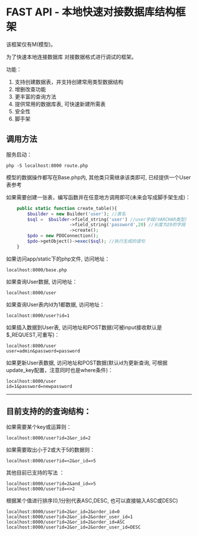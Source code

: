<h1>FAST API - 本地快速对接数据库结构框架</h1>

该框架仅有M(模型)。

为了快速本地连接数据库 对接数据格式进行调试的框架。

功能：
1.  支持创建数据表，并支持创建常用类型数据结构
2.  增删改查功能
3.  更丰富的查询方法
4.  提供常用的数据库表, 可快速新建所需表
5.  安全性
6.  脚手架

<h2>调用方法</h2>

服务启动：
>>>
    php -S localhost:8000 route.php
>>>

模型的数据操作都写在Base.php内, 其他类只需继承该类即可, 已经提供一个User表参考

如果需要创建一张表，编写函数并在任意地方调用即可(未来会写成脚手架生成)：
```PHP
    public static function create_table(){
        $builder = new Builder('user'); //表名
        $sql =  $builder->field_string('user') //user字段(VARCHAR类型)
                        ->field_string('password',20) //长度为20的字段
                        ->create();
        $pdo = new PDOConnection();
        $pdo->getObject()->exec($sql); //执行生成的语句
    }
```

如果访问app/static下的php文件, 访问地址：
>>>
    localhost:8000/base.php
>>>

如果查询User数据, 访问地址：
>>>
    localhost:8000/user
>>>

如果查询User表内Id为1都数据, 访问地址：
>>>
    localhost:8000/user?id=1
>>>

如果插入数据到User表, 访问地址和POST数据(可被input接收默认是$_REQUEST,可重写)：
>>>
    localhost:8000/user
    user=admin&password=password
>>>

如果更新User表数据, 访问地址和POST数据(默认id为更新查询, 可根据update_key配置，注意同时也是where条件)：
>>>
    localhost:8000/user
    id=1&password=newpassword
>>>

<hr>
<h2>目前支持的的查询结构：</h2>

如果需要某个key或运算则：
>>>
    localhost:8000/user?id=2&or_id=2
>>>

如果需要取出小于2或大于5的数据则：
>>>
    localhost:8000/user?id=<2&or_id=>5
>>>

其他目前已支持的写法 ：
>>>
    localhost:8000/user?id=2&and_id=>5
    localhost:8000/user?id=<>2
>>>

根据某个值进行排序(0,1分别代表ASC,DESC, 也可以直接输入ASC或DESC)
>>>
    localhost:8000/user?id=2&or_id=2&order_id=0
    localhost:8000/user?id=2&or_id=2&order_user_id=1
    localhost:8000/user?id=2&or_id=2&order_id=ASC
    localhost:8000/user?id=2&or_id=2&order_user_id=DESC
>>>